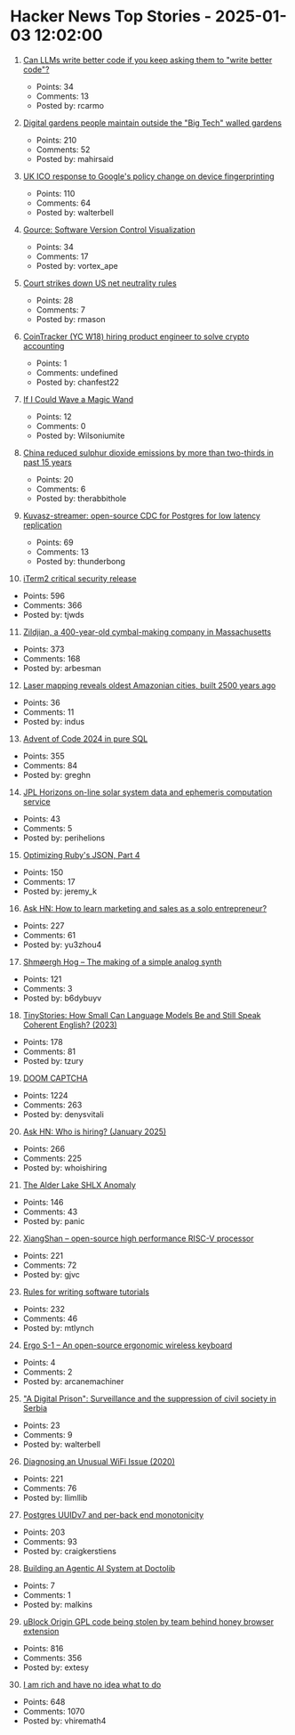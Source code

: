 # Hacker News Top Stories - 2025-01-03 12:02:00

1. [Can LLMs write better code if you keep asking them to "write better code"?](https://minimaxir.com/2025/01/write-better-code/)
   - Points: 34
   - Comments: 13
   - Posted by: rcarmo

2. [Digital gardens people maintain outside the "Big Tech" walled gardens](https://blogscroll.com/)
   - Points: 210
   - Comments: 52
   - Posted by: mahirsaid

3. [UK ICO response to Google's policy change on device fingerprinting](https://ico.org.uk/about-the-ico/media-centre/news-and-blogs/2024/12/our-response-to-google-s-policy-change-on-fingerprinting/)
   - Points: 110
   - Comments: 64
   - Posted by: walterbell

4. [Gource: Software Version Control Visualization](https://github.com/acaudwell/Gource)
   - Points: 34
   - Comments: 17
   - Posted by: vortex_ape

5. [Court strikes down US net neutrality rules](https://www.bbc.com/news/articles/c4gl417l757o)
   - Points: 28
   - Comments: 7
   - Posted by: rmason

6. [CoinTracker (YC W18) hiring product engineer to solve crypto accounting](https://jobs.ashbyhq.com/cointracker/c039fbb9-2ed7-4a68-bc7a-c6f929d5d5e5)
   - Points: 1
   - Comments: undefined
   - Posted by: chanfest22

7. [If I Could Wave a Magic Wand](https://wilsoniumite.com/2024/12/30/if-i-could-wave-a-magic-wand/)
   - Points: 12
   - Comments: 0
   - Posted by: Wilsoniumite

8. [China reduced sulphur dioxide emissions by more than two-thirds in past 15 years](https://ourworldindata.org/data-insights/china-has-reduced-sulphur-dioxide-emissions-by-more-than-two-thirds-in-the-last-15-years)
   - Points: 20
   - Comments: 6
   - Posted by: therabbithole

9. [Kuvasz-streamer: open-source CDC for Postgres for low latency replication](https://streamer.kuvasz.io/)
   - Points: 69
   - Comments: 13
   - Posted by: thunderbong

10. [iTerm2 critical security release](https://iterm2.com/downloads/stable/iTerm2-3_5_11.changelog)
   - Points: 596
   - Comments: 366
   - Posted by: tjwds

11. [Zildjian, a 400-year-old cymbal-making company in Massachusetts](https://www.wbur.org/news/2024/12/16/400-years-zildjian-cymbals-massachusetts)
   - Points: 373
   - Comments: 168
   - Posted by: arbesman

12. [Laser mapping reveals oldest Amazonian cities, built 2500 years ago](https://www.science.org/content/article/laser-mapping-reveals-oldest-amazonian-cities-built-2500-years-ago)
   - Points: 36
   - Comments: 11
   - Posted by: indus

13. [Advent of Code 2024 in pure SQL](http://databasearchitects.blogspot.com/2024/12/advent-of-code-2024-in-pure-sql.html)
   - Points: 355
   - Comments: 84
   - Posted by: greghn

14. [JPL Horizons on-line solar system data and ephemeris computation service](https://ssd.jpl.nasa.gov/horizons/)
   - Points: 43
   - Comments: 5
   - Posted by: perihelions

15. [Optimizing Ruby's JSON, Part 4](https://byroot.github.io/ruby/json/2024/12/29/optimizing-ruby-json-part-4.html)
   - Points: 150
   - Comments: 17
   - Posted by: jeremy_k

16. [Ask HN: How to learn marketing and sales as a solo entrepreneur?](undefined)
   - Points: 227
   - Comments: 61
   - Posted by: yu3zhou4

17. [Shmøergh Hog – The making of a simple analog synth](https://www.peterzimon.com/hog/)
   - Points: 121
   - Comments: 3
   - Posted by: b6dybuyv

18. [TinyStories: How Small Can Language Models Be and Still Speak Coherent English? (2023)](https://arxiv.org/abs/2305.07759)
   - Points: 178
   - Comments: 81
   - Posted by: tzury

19. [DOOM CAPTCHA](https://doom-captcha.vercel.app/)
   - Points: 1224
   - Comments: 263
   - Posted by: denysvitali

20. [Ask HN: Who is hiring? (January 2025)](undefined)
   - Points: 266
   - Comments: 225
   - Posted by: whoishiring

21. [The Alder Lake SHLX Anomaly](https://tavianator.com/2025/shlx.html)
   - Points: 146
   - Comments: 43
   - Posted by: panic

22. [XiangShan – open-source high performance RISC-V processor](https://github.com/OpenXiangShan/XiangShan)
   - Points: 221
   - Comments: 72
   - Posted by: gjvc

23. [Rules for writing software tutorials](https://refactoringenglish.com/chapters/rules-for-software-tutorials/)
   - Points: 232
   - Comments: 46
   - Posted by: mtlynch

24. [Ergo S-1 – An open-source ergonomic wireless keyboard](https://github.com/wizarddata/Ergo-S-1)
   - Points: 4
   - Comments: 2
   - Posted by: arcanemachiner

25. ["A Digital Prison": Surveillance and the suppression of civil society in Serbia](https://www.amnesty.org/en/documents/eur70/8813/2024/en/)
   - Points: 23
   - Comments: 9
   - Posted by: walterbell

26. [Diagnosing an Unusual WiFi Issue (2020)](https://ryuuta.net/blog/diagnosing-an-unsual-wifi-issue/)
   - Points: 221
   - Comments: 76
   - Posted by: llimllib

27. [Postgres UUIDv7 and per-back end monotonicity](https://brandur.org/fragments/uuid-v7-monotonicity)
   - Points: 203
   - Comments: 93
   - Posted by: craigkerstiens

28. [Building an Agentic AI System at Doctolib](https://medium.com/doctolib/building-an-agentic-ai-system-for-healthcare-support-a-journey-into-practical-ai-implementation-0afd28d716e6)
   - Points: 7
   - Comments: 1
   - Posted by: malkins

29. [uBlock Origin GPL code being stolen by team behind honey browser extension](https://old.reddit.com/r/uBlockOrigin/comments/1hr6xjc/ubo_quick_filters_list_being_stolen_by_team/)
   - Points: 816
   - Comments: 356
   - Posted by: extesy

30. [I am rich and have no idea what to do](https://vinay.sh/i-am-rich-and-have-no-idea-what-to-do-with-my-life/)
   - Points: 648
   - Comments: 1070
   - Posted by: vhiremath4

